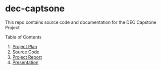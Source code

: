 # dec-captsone

This repo contains source code and documentation for the DEC Capstone Project

Table of Contents
1. [Project Plan](doc/project-plan.md)
2. [Source Code](src/)
3. [Project Report](doc/capstone-report.md)
4. [Presentation](https://docs.google.com/presentation/d/1GJoZHRVRAE1LWeNZM_Y8xthYvOEOBRtDSNPlh4Bsl1g)
